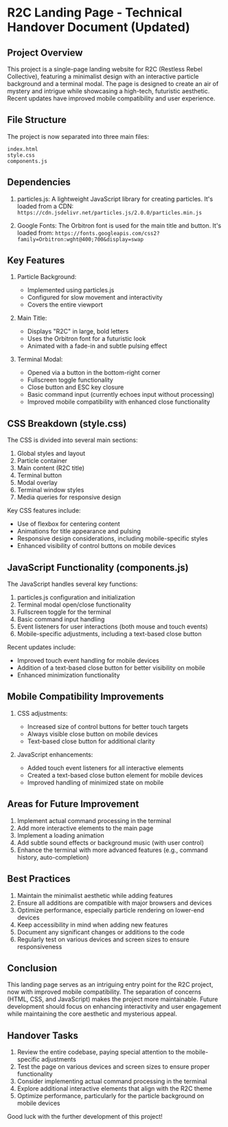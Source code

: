# R2C Landing Page - Technical Handover Document (Updated)

## Project Overview

This project is a single-page landing website for R2C (Restless Rebel Collective), featuring a minimalist design with an interactive particle background and a terminal modal. The page is designed to create an air of mystery and intrigue while showcasing a high-tech, futuristic aesthetic. Recent updates have improved mobile compatibility and user experience.

## File Structure

The project is now separated into three main files:

```
index.html
style.css
components.js
```

## Dependencies

1. particles.js: A lightweight JavaScript library for creating particles. It's loaded from a CDN:
   `https://cdn.jsdelivr.net/particles.js/2.0.0/particles.min.js`

2. Google Fonts: The Orbitron font is used for the main title and button. It's loaded from:
   `https://fonts.googleapis.com/css2?family=Orbitron:wght@400;700&display=swap`

## Key Features

1. Particle Background:
   - Implemented using particles.js
   - Configured for slow movement and interactivity
   - Covers the entire viewport

2. Main Title:
   - Displays "R2C" in large, bold letters
   - Uses the Orbitron font for a futuristic look
   - Animated with a fade-in and subtle pulsing effect

3. Terminal Modal:
   - Opened via a button in the bottom-right corner
   - Fullscreen toggle functionality
   - Close button and ESC key closure
   - Basic command input (currently echoes input without processing)
   - Improved mobile compatibility with enhanced close functionality

## CSS Breakdown (style.css)

The CSS is divided into several main sections:

1. Global styles and layout
2. Particle container
3. Main content (R2C title)
4. Terminal button
5. Modal overlay
6. Terminal window styles
7. Media queries for responsive design

Key CSS features include:
- Use of flexbox for centering content
- Animations for title appearance and pulsing
- Responsive design considerations, including mobile-specific styles
- Enhanced visibility of control buttons on mobile devices

## JavaScript Functionality (components.js)

The JavaScript handles several key functions:

1. particles.js configuration and initialization
2. Terminal modal open/close functionality
3. Fullscreen toggle for the terminal
4. Basic command input handling
5. Event listeners for user interactions (both mouse and touch events)
6. Mobile-specific adjustments, including a text-based close button

Recent updates include:
- Improved touch event handling for mobile devices
- Addition of a text-based close button for better visibility on mobile
- Enhanced minimization functionality

## Mobile Compatibility Improvements

1. CSS adjustments:
   - Increased size of control buttons for better touch targets
   - Always visible close button on mobile devices
   - Text-based close button for additional clarity

2. JavaScript enhancements:
   - Added touch event listeners for all interactive elements
   - Created a text-based close button element for mobile devices
   - Improved handling of minimized state on mobile

## Areas for Future Improvement

1. Implement actual command processing in the terminal
2. Add more interactive elements to the main page
3. Implement a loading animation
4. Add subtle sound effects or background music (with user control)
5. Enhance the terminal with more advanced features (e.g., command history, auto-completion)

## Best Practices

1. Maintain the minimalist aesthetic while adding features
2. Ensure all additions are compatible with major browsers and devices
3. Optimize performance, especially particle rendering on lower-end devices
4. Keep accessibility in mind when adding new features
5. Document any significant changes or additions to the code
6. Regularly test on various devices and screen sizes to ensure responsiveness

## Conclusion

This landing page serves as an intriguing entry point for the R2C project, now with improved mobile compatibility. The separation of concerns (HTML, CSS, and JavaScript) makes the project more maintainable. Future development should focus on enhancing interactivity and user engagement while maintaining the core aesthetic and mysterious appeal.

## Handover Tasks

1. Review the entire codebase, paying special attention to the mobile-specific adjustments
2. Test the page on various devices and screen sizes to ensure proper functionality
3. Consider implementing actual command processing in the terminal
4. Explore additional interactive elements that align with the R2C theme
5. Optimize performance, particularly for the particle background on mobile devices

Good luck with the further development of this project!
